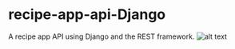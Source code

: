 # recipe-app-api-Django
A recipe app API using Django and the REST framework.
![alt text](https://github.com/Robinh0/recipe-app-api-django--IN_PROCESS/blob/main/api_documentation.png)

